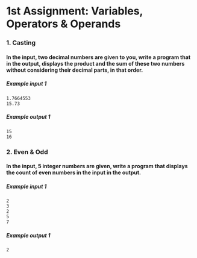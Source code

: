 # 1st Assignment: Variables, Operators & Operands

### 1. Casting
#### In the input, two decimal numbers are given to you, write a program that in the output, displays the product and the sum of these two numbers without considering their decimal parts, in that order.
##### Example input 1
```
1.7664553
15.73
```
##### Example output 1
```
15
16
```

### 2. Even & Odd
#### In the input, 5 integer numbers are given, write a program that displays the count of even numbers in the input in the output.
##### Example input 1
```
2
3
2
5
7
```
##### Example output 1
```
2
```
